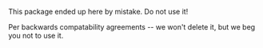 This package ended up here by mistake. Do not use it!

Per backwards compatability agreements -- we won't delete it, but
we beg you not to use it.
